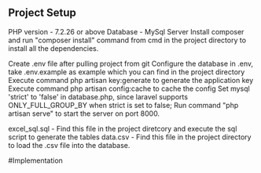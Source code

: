 ## Project Setup

PHP version - 7.2.26 or above
Database - MySql Server
Install composer and run "composer install" command from cmd in the project directory to install all the dependencies.

Create .env file after pulling project from git
Configure the database in .env, take .env.example as example which you can find in the project directory
Execute command php artisan key:generate to generate the application key
Execute command php artisan config:cache to cache the config
Set mysql 'strict' to 'false' in database.php, since laravel supports ONLY_FULL_GROUP_BY  when strict is set to false;
Run command "php artisan serve" to start the server on port 8000.

excel_sql.sql - Find this file in the project diretcory and execute the sql script to generate the tables
data.csv - Find this file in the project directory to load the .csv file into the database.


#Implementation

